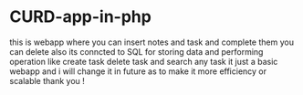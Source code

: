 # CURD-app-in-php
this is webapp where you can insert notes and task and complete them you can delete also its conncted to SQL for storing data and performing operation like create task delete task and search any task it just a basic webapp and i will change it in future as to make it more efficiency or scalable     thank you !
